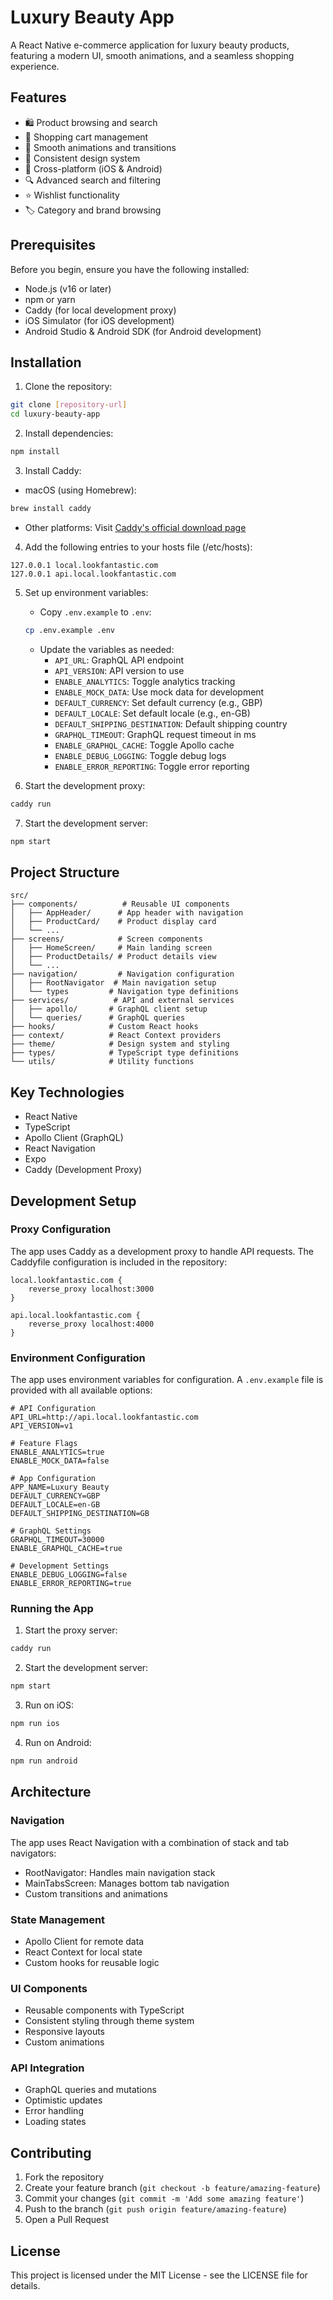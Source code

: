 # Luxury Beauty App

A React Native e-commerce application for luxury beauty products, featuring a modern UI, smooth animations, and a seamless shopping experience.

## Features

- 🛍️ Product browsing and search
- 🛒 Shopping cart management
- 💫 Smooth animations and transitions
- 🎨 Consistent design system
- 📱 Cross-platform (iOS & Android)
- 🔍 Advanced search and filtering
- ⭐ Wishlist functionality
- 🏷️ Category and brand browsing

## Prerequisites

Before you begin, ensure you have the following installed:
- Node.js (v16 or later)
- npm or yarn
- Caddy (for local development proxy)
- iOS Simulator (for iOS development)
- Android Studio & Android SDK (for Android development)

## Installation

1. Clone the repository:
```bash
git clone [repository-url]
cd luxury-beauty-app
```

2. Install dependencies:
```bash
npm install
```

3. Install Caddy:
- macOS (using Homebrew):
```bash
brew install caddy
```
- Other platforms: Visit [Caddy's official download page](https://caddyserver.com/download)

4. Add the following entries to your hosts file (/etc/hosts):
```
127.0.0.1 local.lookfantastic.com
127.0.0.1 api.local.lookfantastic.com
```

5. Set up environment variables:
   - Copy `.env.example` to `.env`:
   ```bash
   cp .env.example .env
   ```
   - Update the variables as needed:
     - `API_URL`: GraphQL API endpoint
     - `API_VERSION`: API version to use
     - `ENABLE_ANALYTICS`: Toggle analytics tracking
     - `ENABLE_MOCK_DATA`: Use mock data for development
     - `DEFAULT_CURRENCY`: Set default currency (e.g., GBP)
     - `DEFAULT_LOCALE`: Set default locale (e.g., en-GB)
     - `DEFAULT_SHIPPING_DESTINATION`: Default shipping country
     - `GRAPHQL_TIMEOUT`: GraphQL request timeout in ms
     - `ENABLE_GRAPHQL_CACHE`: Toggle Apollo cache
     - `ENABLE_DEBUG_LOGGING`: Toggle debug logs
     - `ENABLE_ERROR_REPORTING`: Toggle error reporting

6. Start the development proxy:
```bash
caddy run
```

7. Start the development server:
```bash
npm start
```

## Project Structure

```
src/
├── components/          # Reusable UI components
│   ├── AppHeader/      # App header with navigation
│   ├── ProductCard/    # Product display card
│   └── ...
├── screens/            # Screen components
│   ├── HomeScreen/     # Main landing screen
│   ├── ProductDetails/ # Product details view
│   └── ...
├── navigation/         # Navigation configuration
│   ├── RootNavigator  # Main navigation setup
│   └── types         # Navigation type definitions
├── services/          # API and external services
│   ├── apollo/       # GraphQL client setup
│   └── queries/      # GraphQL queries
├── hooks/            # Custom React hooks
├── context/          # React Context providers
├── theme/            # Design system and styling
├── types/            # TypeScript type definitions
└── utils/            # Utility functions
```

## Key Technologies

- React Native
- TypeScript
- Apollo Client (GraphQL)
- React Navigation
- Expo
- Caddy (Development Proxy)

## Development Setup

### Proxy Configuration

The app uses Caddy as a development proxy to handle API requests. The Caddyfile configuration is included in the repository:

```
local.lookfantastic.com {
    reverse_proxy localhost:3000
}

api.local.lookfantastic.com {
    reverse_proxy localhost:4000
}
```

### Environment Configuration

The app uses environment variables for configuration. A `.env.example` file is provided with all available options:

```env
# API Configuration
API_URL=http://api.local.lookfantastic.com
API_VERSION=v1

# Feature Flags
ENABLE_ANALYTICS=true
ENABLE_MOCK_DATA=false

# App Configuration
APP_NAME=Luxury Beauty
DEFAULT_CURRENCY=GBP
DEFAULT_LOCALE=en-GB
DEFAULT_SHIPPING_DESTINATION=GB

# GraphQL Settings
GRAPHQL_TIMEOUT=30000
ENABLE_GRAPHQL_CACHE=true

# Development Settings
ENABLE_DEBUG_LOGGING=false
ENABLE_ERROR_REPORTING=true
```

### Running the App

1. Start the proxy server:
```bash
caddy run
```

2. Start the development server:
```bash
npm start
```

3. Run on iOS:
```bash
npm run ios
```

4. Run on Android:
```bash
npm run android
```

## Architecture

### Navigation

The app uses React Navigation with a combination of stack and tab navigators:
- RootNavigator: Handles main navigation stack
- MainTabsScreen: Manages bottom tab navigation
- Custom transitions and animations

### State Management

- Apollo Client for remote data
- React Context for local state
- Custom hooks for reusable logic

### UI Components

- Reusable components with TypeScript
- Consistent styling through theme system
- Responsive layouts
- Custom animations

### API Integration

- GraphQL queries and mutations
- Optimistic updates
- Error handling
- Loading states

## Contributing

1. Fork the repository
2. Create your feature branch (`git checkout -b feature/amazing-feature`)
3. Commit your changes (`git commit -m 'Add some amazing feature'`)
4. Push to the branch (`git push origin feature/amazing-feature`)
5. Open a Pull Request

## License

This project is licensed under the MIT License - see the LICENSE file for details.
